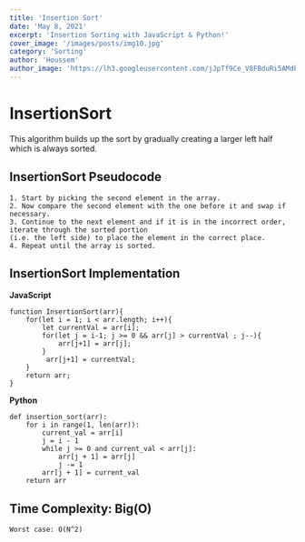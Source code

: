 ```yaml
---
title: 'Insertion Sort'
date: 'May 8, 2021'
excerpt: 'Insertion Sorting with JavaScript & Python!'
cover_image: '/images/posts/img10.jpg'
category: 'Sorting'
author: 'Houssem'
author_image: 'https://lh3.googleusercontent.com/jJpTf9Ce_V8FBduRi5AMdEQI9yr6RYUwSzR9cBTESYd4Nswd2DYM_lv0h_U7qVruLQWxAKwTVSbiaPU3fhtnZBVyLoqhc_VvXUVX3htm2THJaxYa4i6bhzA7MQJ7VgHvWoOs-Ne7Dau3EfYZ-EGT_vney6OyteVgspESDmw4t--6cXOAEFqCr9xPhuf70T-2etA3HXP9y3FldpgUqZL3GB8q00vgYP9eQmxBRICmOkxzD6CSouVT9Ew3z_c9KIh0QhHruw9CqRjXKaX_OXFky5QKacEJKg5bMSmFS0RAmFAfCjjaX-Tnzxt-dDYmSY9M7IN-x_aevOZXSGqfFLPBLI4371iz0ssW0DAfIY6iBgKGxSOjddABIR6IxzxrXfIxkx8cgPTIhuV8JUYAWT-Jpg72k7FrLDP8-ysvVV3l4rwo9nXxwka8BrmDJIerR8lKNlxvuHdAhAyaPeGybyvCwpjojJqS_duzVAiUhU8vwsfm6n5aiu3gEgAUUmzCeOhmD_JiKd_4vyiTTWM0z-5gIy_m84mml6MVIQNdTwrxEwoAc-i_EDx2Ewk9s3tESUtRlCSstJuC5EtL6EZCUOV4OnliKKX8r5H4ZRAIUYrJwcH7zFevlKQPi4M1kd0lo8NrYeLZhBkkB5kU1X6LvfI5GROKNESgiF2Lrs8DI7rVmwlltgf14BUxNIig_oj79TP7yLbnRQOBvRkOWO8o7rU6oL8=s746-no?authuser=0'
---
```


<!-- Markdow generator - https://jaspervdj.be/lorem-markdownum/ -->
# InsertionSort

This algorithm builds up the sort by gradually creating a larger left half which is always sorted.

## InsertionSort Pseudocode

    1. Start by picking the second element in the array.
    2. Now compare the second element with the one before it and swap if necessary.
    3. Continue to the next element and if it is in the incorrect order, iterate through the sorted portion  
    (i.e. the left side) to place the element in the correct place.
    4. Repeat until the array is sorted.

## InsertionSort Implementation

**JavaScript**

```javascript:
function InsertionSort(arr){
    for(let i = 1; i < arr.length; i++){
        let currentVal = arr[i];
        for(let j = i-1; j >= 0 && arr[j] > currentVal ; j--){
            arr[j+1] = arr[j];
        }
         arr[j+1] = currentVal;
    }
    return arr;
}

```

**Python**

```python:
def insertion_sort(arr):
    for i in range(1, len(arr)):
        current_val = arr[i]
        j = i - 1
        while j >= 0 and current_val < arr[j]:
            arr[j + 1] = arr[j]
            j -= 1
        arr[j + 1] = current_val
    return arr
```

## Time Complexity:  Big(O)
    Worst case: O(N^2)

